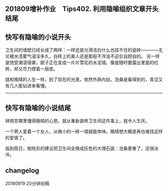## 201809增补作业　Tips402. 利用隐喻组织文章开头结尾

## 快写有隐喻的小说开头

卫生间的墙壁已经长成了两样：一样还是光滑洁白什么也挂不住的瓷砖————无论被水渍雾气浸淫多久，白砖上的美人还是那般不浑浊不迎合自顾自的。
另一样是饱受潮湿侵袭，腻子正在变成一片片雪花的水泥墙。像是随时要露出里面的红砖，却又尽力撑着一层皮。

就和晚晴的人生一样，到了现在的光景。依然外熟内拙，沧桑是看得到的，青涩又有几人能钻进来看懂。


---

## 快写有隐喻的小说结尾

钟晓苏哪里懂得晚晴的心思。就从重新装修卫生间这件事上，就令人生厌。

一个男人爱着一个女人，从微小的一砖一墙就能体味。晚晴想大概是再也难找这样的爱情了。

临到周日，按晓苏的建议把卫生间全换成灰色的大理石面：沧桑更重了，还很冰冷。


## changelog
20180919 20分钟初稿
